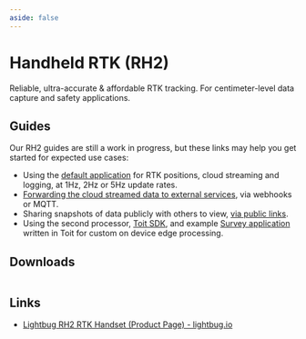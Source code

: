 ```yaml
---
aside: false
---
```


<script setup>
import { useDeviceSpec } from '../../../composables/useDeviceSpec.js'
import spec from '../../../public/device-specs/rtk/v2.yaml?raw'
import loadSpec from '../../../utils/loadSpec'

const specs = loadSpec(spec)
const { getPdfData } = useDeviceSpec(specs, {})
</script>

# Handheld RTK (RH2)

Reliable, ultra-accurate & affordable RTK tracking. For centimeter-level data capture and safety applications.

## Guides

Our RH2 guides are still a work in progress, but these links may help you get started for expected use cases:

- Using the [default application](/devices/rtk/handheld/application) for RTK positions, cloud streaming and logging, at 1Hz, 2Hz or 5Hz update rates.
- [Forwarding the cloud streamed data to external services](/apps/admin/devices/forwarding), via webhooks or MQTT.
- Sharing snapshots of data publicly with others to view, [via public links](/apps/chasm/share/).
- Using the second processor, [Toit SDK](/devices/api/sdks/toit/), and example  [Survey application](/devices/api/sdks/toit/applications/survey/) written in Toit for custom on device edge processing.

## Downloads

<div style="display: flex; gap: 16px; flex-wrap: wrap;">
<DownloadFile
    v-if="specs?.product?.booklet"
    :url="specs.product.booklet"
    :previewImage="specs.product.booklet_preview"
    label="Promotional Brochure"
/>
<DownloadSpecFile
    :get-pdf-data="getPdfData"
    preview-image="https://upload.r2.lb.chasm.cloud/2025/10/chrome_c9GfH7UCoY.png"
    label="Technical Specification"
/>
</div>

## Links

- [Lightbug RH2 RTK Handset (Product Page) - lightbug.io](https://lightbug.io/product/rtk-high-accuracy/lb-dev-rh2/)
